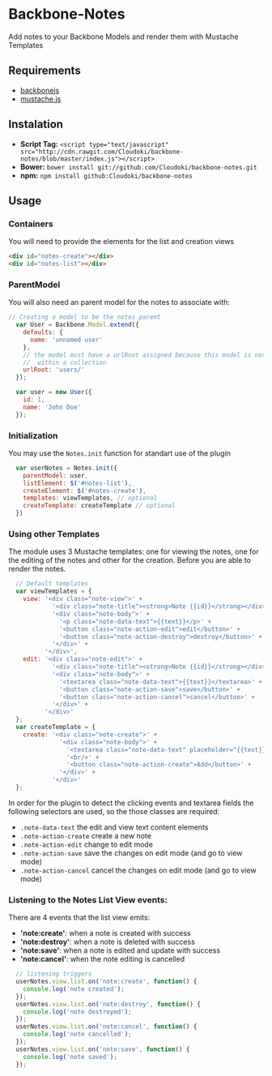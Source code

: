 # Backbone-Notes

Add notes to your Backbone Models and render them with Mustache Templates

## Requirements

- [backbonejs](http://backbonejs.org/)
- [mustache.js](https://github.com/janl/mustache.js)

## Instalation

- **Script Tag:** `<script type="text/javascript" src="http://cdn.rawgit.com/Cloudoki/backbone-notes/blob/master/index.js"></script>`
- **Bower:** `bower install git://github.com/Cloudoki/backbone-notes.git`
- **npm:** `npm install github:Cloudoki/backbone-notes`

## Usage

### Containers

You will need to provide the elements for the list and creation views

```html
<div id="notes-create"></div>
<div id="notes-list"></div>
```

### ParentModel

You will also need an parent model for the notes to associate with:

```javascript
// Creating a model to be the notes parent
  var User = Backbone.Model.extend({
    defaults: {
      name: 'unnamed user'
    },
    // the model must have a urlRoot assigned because this model is not
    //  within a collection
    urlRoot: 'users/'
  });

  var user = new User({
    id: 1,
    name: 'John Doe'
  });
```

### Initialization

You may use the `Notes.init` function for standart use of the plugin

```javascript
  var userNotes = Notes.init({
    parentModel: user,
    listElement: $('#notes-list'),
    createElement: $('#notes-create'),
    templates: viewTemplates, // optional
    createTemplate: createTemplate // optional
  })
```

### Using other Templates

The module uses 3 Mustache templates: one for viewing the notes, one for the
editing of the notes and other for the creation. Before you are able to render
the notes.

```javascript
  // Default templates
  var viewTemplates = {
    view: '<div class="note-view">' +
            '<div class="note-title"><strong>Note {{id}}</strong></div>' +
            '<div class="note-body">' +
              '<p class="note-data-text">{{text}}</p>' +
              '<button class="note-action-edit">edit</button>' +
              '<button class="note-action-destroy">destroy</button>' +
            '</div>' +
          '</div>',
    edit: '<div class="note-edit">' +
            '<div class="note-title"><strong>Note {{id}}</strong></div>' +
            '<div class="note-body">' +
              '<textarea class="note-data-text">{{text}}</textarea>' +
              '<button class="note-action-save">save</button>' +
              '<button class="note-action-cancel">cancel</button>' +
            '</div>' +
          '</div>'
  };
  var createTemplate = {
    create: '<div class="note-create">' +
              '<div class="note-body">' +
                '<textarea class="note-data-text" placeholder="{{text}}"></textarea>' +
                '<br/>' +
                '<button class="note-action-create">Add</button>' +
              '</div>' +
            '</div>'
  };
```

In order for the plugin to detect the clicking events and textarea fields
 the following selectors are used, so the those classes are required:

 - `.note-data-text` the edit and view text content elements
 - `.note-action-create` create a new note
 - `.note-action-edit` change to edit mode
 - `.note-action-save` save the changes on edit mode (and go to view mode)
 - `.note-action-cancel` cancel the changes on edit mode (and go to view mode)


### Listening to the Notes List View events:

There are 4 events that the list view emits:
- **'note:create'**: when a note is created with success
- **'note:destroy'**: when a note is deleted with success
- **'note:save'**: when a note is edited and update with success
- **'note:cancel'**: when the note editing is cancelled

```javascript
  // listening triggers
  userNotes.view.list.on('note:create', function() {
    console.log('note created');
  });
  userNotes.view.list.on('note:destroy', function() {
    console.log('note destroyed');
  });
  userNotes.view.list.on('note:cancel', function() {
    console.log('note cancelled');
  });
  userNotes.view.list.on('note:save', function() {
    console.log('note saved');
  });
```
